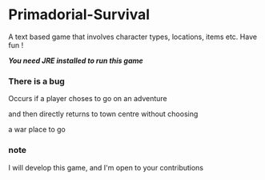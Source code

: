 # Primadorial-Survival
A text based game that involves character types, locations, items etc. Have fun !

***You need JRE installed to run this game***

### There is a bug 
 Occurs if a player choses to go on an adventure 
 
 and then directly returns to town centre without choosing 

 a war place to go

### note 
I will develop this game, and I'm open to your contributions
